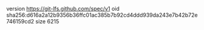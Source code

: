 version https://git-lfs.github.com/spec/v1
oid sha256:d616a2a12b9356b36ffc01ac385b7b92cd4ddd939da243e7b42b72e746159cd2
size 6215
